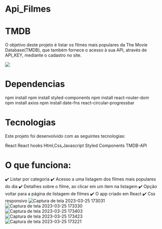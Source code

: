 # Api_Filmes

# TMDB
O objetivo deste projeto é listar os filmes mais populares da The Movie Database(TMDB), que também fornece o acesso à sua API, através de API_KEY, mediante o cadastro no site.

<img src="/Assets/Capturar.JPG">

# Dependencias 
npm install
npm install styled-components
npm install react-router-dom
npm install axios
npm install date-fns
react-circular-progressbar


    
# Tecnologias
Este projeto foi desenvolvido com as seguintes tecnologias:

React
React hooks
Html,Css,Javascript
Styled Components
TMDB-API

# O que funciona:
✔️ Listar por categoria
✔️ Acesso a uma listagem dos filmes mais populares do dia
✔️ Detalhes sobre o filme, ao clicar em um item na listagem
✔️ Opção voltar para a página de listagem de filmes 
✔️ O app criado em React
✔️ Css responsivo
![Captura de tela 2023-03-25 173031](https://user-images.githubusercontent.com/58230561/227743216-83d3da56-2103-457b-8e39-bd9270eab738.jpg)
![Captura de tela 2023-03-25 173330](https://user-images.githubusercontent.com/58230561/227743233-eb10cb54-4360-4122-a9b2-43028bbbc9ac.jpg)
![Captura de tela 2023-03-25 173403](https://user-images.githubusercontent.com/58230561/227743234-b18d1461-3400-4f7c-92ba-9ad9d506565c.jpg)
![Captura de tela 2023-03-25 173423](https://user-images.githubusercontent.com/58230561/227743235-e73eb409-0030-427e-8519-1cbead3108a7.jpg)
![Captura de tela 2023-03-25 173221](https://user-images.githubusercontent.com/58230561/227743236-8c53f554-d496-4c82-a6e9-a38cb90f1445.jpg)

